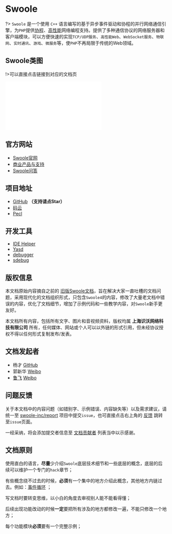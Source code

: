 # Swoole

?> `Swoole` 是一个使用 `C++` 语言编写的基于异步事件驱动和协程的并行网络通信引擎，为`PHP`提供[协程](/coroutine)、[高性能](/question/use?id=swoole性能如何)网络编程支持。提供了多种通信协议的网络服务器和客户端模块，可以方便快速的实现`TCP/UDP服务`、`高性能Web`、`WebSocket服务`、`物联网`、`实时通讯`、`游戏`、`微服务`等，使`PHP`不再局限于传统的Web领域。

## Swoole类图

!>可以直接点击链接到对应的文档页

[//]: # (https://naotu.baidu.com/file/bd9d2ba7dfae326e6976f0c53f88b18c)

<embed src="/_images/swoole_class.svg" type="image/svg+xml" alt="Swoole架构图" />

## 官方网站

* [Swoole官网](//www.swoole.com)
* [商业产品与支持](//business.swoole.com)
* [Swoole问答](//wenda.swoole.com)

## 项目地址

* [GitHub](//github.com/swoole/swoole-src) **（支持请点Star）**
* [码云](//gitee.com/swoole/swoole)
* [Pecl](//pecl.php.net/package/swoole)

## 开发工具

* [IDE Helper](https://github.com/swoole/ide-helper)
* [Yasd](https://github.com/swoole/yasd)
* [debugger](https://github.com/swoole/debugger)
* [sdebug](https://github.com/swoole/sdebug)

## 版权信息

本文档原始内容摘自之前的 [旧版Swoole文档](https://wiki.swoole.com/wiki/index/prid-1)，旨在解决大家一直吐槽的文档问题，采用现代化的文档组织形式，只包含`Swoole4`的内容，修改了大量老文档中错误的内容，优化了文档细节，增加了示例代码和一些教学内容，对`Swoole`新手更友好。

本文档所有内容，包括所有文字、图片和音视频资料，版权均属 **上海识沃网络科技有限公司** 所有，任何媒体、网站或个人可以以外链的形式引用，但未经协议授权不得以任何形式复制发布/发表。

## 文档发起者

* 杨才 [GitHub](https://github.com/TTSimple)
* 郭新华 [Weibo](https://www.weibo.com/u/2661945152)
* [鲁飞](https://github.com/sy-records) [Weibo](https://weibo.com/5384435686)

## 问题反馈

关于本文档中的内容问题（如错别字、示例错误、内容缺失等）以及需求建议，请统一至 [swoole-inc/report](https://github.com/swoole-inc/report) 项目中提交`issue`，也可直接点击右上角的 [反馈](/?id=main) 跳转至`issue`页面。

一经采纳，将会添加提交者信息至 [文档贡献者](/CONTRIBUTING) 列表当中以示感谢。

## 文档原则

使用直白的语言，**尽量**少介绍`Swoole`底层技术细节和一些底层的概念，底层的后续可以维护一个专门的`hack`章节；

有些概念绕不过去的时候，**必须**有一个集中的地方介绍此概念，其他地方内链过去。例如：[事件循环](/learn?id=什么是eventloop) ；

写文档时要转变思维，以小白的角度去审视别人能不能看得懂；

后续出现功能改动的时候**一定**要把所有涉及的地方都修改一遍，不能只修改一个地方；

每个功能模块**必须**要有一个完整示例；
